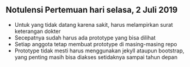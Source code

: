 Notulensi Pertemuan hari selasa, 2 Juli 2019
---
* Untuk yang tidak datang karena sakit, harus melampirkan surat keterangan dokter
* Secepatnya sudah harus ada prototype yang bisa dilihat
* Setiap anggota tetap membuat prototype di masing-masing repo
* Prototype tidak mesti harus menggunakan jekyll ataupun bootstrap, yang penting masih bisa diakses setidaknya sampai tahun depan